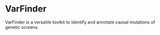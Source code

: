 # VarFinder
VarFinder is a versatile toolkit to identify and annotate causal mutations of genetic screens.

